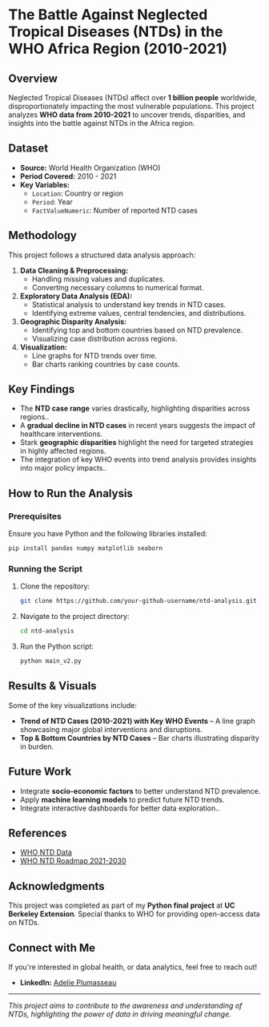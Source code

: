 # The Battle Against Neglected Tropical Diseases (NTDs) in the WHO Africa Region (2010-2021)

## Overview
Neglected Tropical Diseases (NTDs) affect over **1 billion people** worldwide, disproportionately impacting the most vulnerable populations. This project analyzes **WHO data from 2010-2021** to uncover trends, disparities, and insights into the battle against NTDs in the Africa region.

## Dataset
- **Source:** World Health Organization (WHO)
- **Period Covered:** 2010 - 2021
- **Key Variables:**
  - `Location`: Country or region
  - `Period`: Year
  - `FactValueNumeric`: Number of reported NTD cases

## Methodology
This project follows a structured data analysis approach:
1. **Data Cleaning & Preprocessing:**
   - Handling missing values and duplicates.
   - Converting necessary columns to numerical format.
2. **Exploratory Data Analysis (EDA):**
   - Statistical analysis to understand key trends in NTD cases.
   - Identifying extreme values, central tendencies, and distributions.
3. **Geographic Disparity Analysis:**
   - Identifying top and bottom countries based on NTD prevalence.
   - Visualizing case distribution across regions.
4. **Visualization:**
   - Line graphs for NTD trends over time.
   - Bar charts ranking countries by case counts.

## Key Findings
- The **NTD case range** varies drastically, highlighting disparities across regions..
- A **gradual decline in NTD cases** in recent years suggests the impact of healthcare interventions.
- Stark **geographic disparities** highlight the need for targeted strategies in highly affected regions.
- The integration of key WHO events into trend analysis provides insights into major policy impacts..

## How to Run the Analysis
### Prerequisites
Ensure you have Python and the following libraries installed:
```bash
pip install pandas numpy matplotlib seaborn
```

### Running the Script
1. Clone the repository:
   ```bash
   git clone https://github.com/your-github-username/ntd-analysis.git
   ```
2. Navigate to the project directory:
   ```bash
   cd ntd-analysis
   ```
3. Run the Python script:
   ```bash
   python main_v2.py
   ```

## Results & Visuals
Some of the key visualizations include:
- **Trend of NTD Cases (2010-2021) with Key WHO Events** – A line graph showcasing major global interventions and disruptions.
- **Top & Bottom Countries by NTD Cases** – Bar charts illustrating disparity in burden.

## Future Work
- Integrate **socio-economic factors** to better understand NTD prevalence.
- Apply **machine learning models** to predict future NTD trends.
- Integrate interactive dashboards for better data exploration..

## References
- [WHO NTD Data](https://www.who.int/data/gho/data/themes/neglected-tropical-diseases)
- [WHO NTD Roadmap 2021-2030](https://www.who.int/teams/control-of-neglected-tropical-diseases/ending-ntds-together-towards-2030)

## Acknowledgments
This project was completed as part of my **Python final project** at **UC Berkeley Extension**. Special thanks to WHO for providing open-access data on NTDs.

## Connect with Me
If you're interested in global health, or data analytics, feel free to reach out!
- **LinkedIn:** [Adelie Plumasseau](https://www.linkedin.com/in/adelie-plumasseau/)

---
_This project aims to contribute to the awareness and understanding of NTDs, highlighting the power of data in driving meaningful change._

